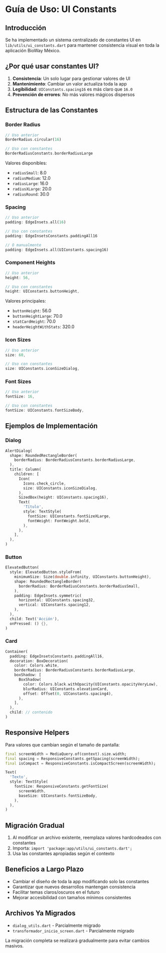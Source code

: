 # Guía de Uso: UI Constants

## Introducción

Se ha implementado un sistema centralizado de constantes UI en `lib/utils/ui_constants.dart` para mantener consistencia visual en toda la aplicación BioWay México.

## ¿Por qué usar constantes UI?

1. **Consistencia**: Un solo lugar para gestionar valores de UI
2. **Mantenimiento**: Cambiar un valor actualiza toda la app
3. **Legibilidad**: `UIConstants.spacing16` es más claro que `16.0`
4. **Prevención de errores**: No más valores mágicos dispersos

## Estructura de las Constantes

### Border Radius
```dart
// Uso anterior
BorderRadius.circular(16)

// Uso con constantes
BorderRadiusConstants.borderRadiusLarge
```

Valores disponibles:
- `radiusSmall`: 8.0
- `radiusMedium`: 12.0
- `radiusLarge`: 16.0
- `radiusXLarge`: 20.0
- `radiusRound`: 30.0

### Spacing
```dart
// Uso anterior
padding: EdgeInsets.all(16)

// Uso con constantes
padding: EdgeInsetsConstants.paddingAll16

// O manualmente
padding: EdgeInsets.all(UIConstants.spacing16)
```

### Component Heights
```dart
// Uso anterior
height: 56,

// Uso con constantes
height: UIConstants.buttonHeight,
```

Valores principales:
- `buttonHeight`: 56.0
- `buttonHeightLarge`: 70.0
- `statCardHeight`: 70.0
- `headerHeightWithStats`: 320.0

### Icon Sizes
```dart
// Uso anterior
size: 60,

// Uso con constantes
size: UIConstants.iconSizeDialog,
```

### Font Sizes
```dart
// Uso anterior
fontSize: 16,

// Uso con constantes
fontSize: UIConstants.fontSizeBody,
```

## Ejemplos de Implementación

### Dialog
```dart
AlertDialog(
  shape: RoundedRectangleBorder(
    borderRadius: BorderRadiusConstants.borderRadiusLarge,
  ),
  title: Column(
    children: [
      Icon(
        Icons.check_circle,
        size: UIConstants.iconSizeDialog,
      ),
      SizedBox(height: UIConstants.spacing16),
      Text(
        'Título',
        style: TextStyle(
          fontSize: UIConstants.fontSizeXLarge,
          fontWeight: FontWeight.bold,
        ),
      ),
    ],
  ),
)
```

### Button
```dart
ElevatedButton(
  style: ElevatedButton.styleFrom(
    minimumSize: Size(double.infinity, UIConstants.buttonHeight),
    shape: RoundedRectangleBorder(
      borderRadius: BorderRadiusConstants.borderRadiusSmall,
    ),
    padding: EdgeInsets.symmetric(
      horizontal: UIConstants.spacing32,
      vertical: UIConstants.spacing12,
    ),
  ),
  child: Text('Acción'),
  onPressed: () {},
)
```

### Card
```dart
Container(
  padding: EdgeInsetsConstants.paddingAll16,
  decoration: BoxDecoration(
    color: Colors.white,
    borderRadius: BorderRadiusConstants.borderRadiusLarge,
    boxShadow: [
      BoxShadow(
        color: Colors.black.withOpacity(UIConstants.opacityVeryLow),
        blurRadius: UIConstants.elevationCard,
        offset: Offset(0, UIConstants.spacing4),
      ),
    ],
  ),
  child: // contenido
)
```

## Responsive Helpers

Para valores que cambian según el tamaño de pantalla:

```dart
final screenWidth = MediaQuery.of(context).size.width;
final spacing = ResponsiveConstants.getSpacing(screenWidth);
final isCompact = ResponsiveConstants.isCompactScreen(screenWidth);

Text(
  'Texto',
  style: TextStyle(
    fontSize: ResponsiveConstants.getFontSize(
      screenWidth,
      baseSize: UIConstants.fontSizeBody,
    ),
  ),
)
```

## Migración Gradual

1. Al modificar un archivo existente, reemplaza valores hardcodeados con constantes
2. Importa: `import 'package:app/utils/ui_constants.dart';`
3. Usa las constantes apropiadas según el contexto

## Beneficios a Largo Plazo

- Cambiar el diseño de toda la app modificando solo las constantes
- Garantizar que nuevos desarrollos mantengan consistencia
- Facilitar temas claros/oscuros en el futuro
- Mejorar accesibilidad con tamaños mínimos consistentes

## Archivos Ya Migrados

- `dialog_utils.dart` - Parcialmente migrado
- `transformador_inicio_screen.dart` - Parcialmente migrado

La migración completa se realizará gradualmente para evitar cambios masivos.